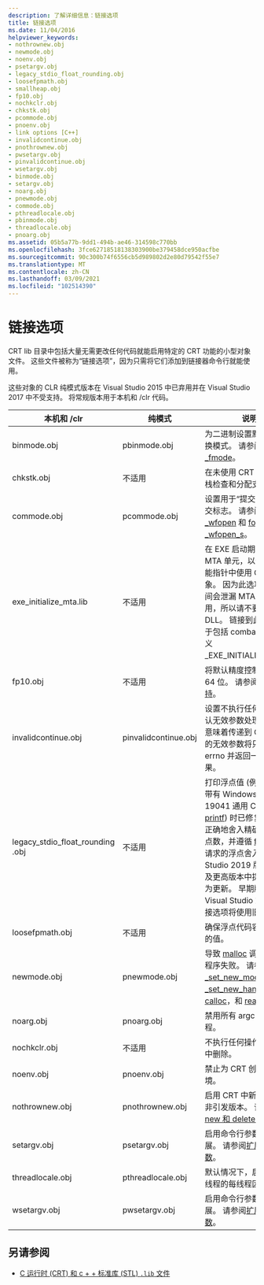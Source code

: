 ```yaml
---
description: 了解详细信息：链接选项
title: 链接选项
ms.date: 11/04/2016
helpviewer_keywords:
- nothrownew.obj
- newmode.obj
- noenv.obj
- psetargv.obj
- legacy_stdio_float_rounding.obj
- loosefpmath.obj
- smallheap.obj
- fp10.obj
- nochkclr.obj
- chkstk.obj
- pcommode.obj
- pnoenv.obj
- link options [C++]
- invalidcontinue.obj
- pnothrownew.obj
- pwsetargv.obj
- pinvalidcontinue.obj
- wsetargv.obj
- binmode.obj
- setargv.obj
- noarg.obj
- pnewmode.obj
- commode.obj
- pthreadlocale.obj
- pbinmode.obj
- threadlocale.obj
- pnoarg.obj
ms.assetid: 05b5a77b-9dd1-494b-ae46-314598c770bb
ms.openlocfilehash: 3fce62718518138303900be379458dce950acfbe
ms.sourcegitcommit: 90c300b74f6556cb5d989802d2e80d79542f55e7
ms.translationtype: MT
ms.contentlocale: zh-CN
ms.lasthandoff: 03/09/2021
ms.locfileid: "102514390"
---
```

# <a name="link-options"></a>链接选项

CRT lib 目录中包括大量无需更改任何代码就能启用特定的 CRT 功能的小型对象文件。 这些文件被称为“链接选项”，因为只需将它们添加到链接器命令行就能使用。

这些对象的 CLR 纯模式版本在 Visual Studio 2015 中已弃用并在 Visual Studio 2017 中不受支持。 将常规版本用于本机和 /clr 代码。

|本机和 /clr|纯模式|说明|
|----------------------|---------------|-----------------|
|binmode.obj|pbinmode.obj|为二进制设置默认文件转换模式。 请参阅 [_fmode](../c-runtime-library/fmode.md)。|
|chkstk.obj|不适用|在未使用 CRT 时提供堆栈检查和分配支持。|
|commode.obj|pcommode.obj|设置用于“提交”的全局提交标志。 请参阅 [fopen、_wfopen](../c-runtime-library/reference/fopen-wfopen.md) 和 [fopen_s、_wfopen_s](../c-runtime-library/reference/fopen-s-wfopen-s.md)。|
|exe_initialize_mta.lib|不适用|在 EXE 启动期间初始化 MTA 单元，以便在全局智能指针中使用 COM 对象。 因为此选项在关闭期间会泄漏 MTA 单元引用，所以请不要将其用于 DLL。 链接到此选项等效于包括 combase.h 和定义 _EXE_INITIALIZE_MTA。 |
|fp10.obj|不适用|将默认精度控制更改为 64 位。 请参阅[浮点支持](../c-runtime-library/floating-point-support.md)。|
|invalidcontinue.obj|pinvalidcontinue.obj|设置不执行任何操作的默认无效参数处理程序，这意味着传递到 CRT 函数的无效参数将只会设置 errno 并返回一个错误结果。|
|legacy_stdio_float_rounding .obj|不适用|打印浮点值 (例如，使用带有 Windows 10 19041 通用 C 运行时的 [printf](../c-runtime-library/reference/printf-printf-l-wprintf-wprintf-l.md)) 时已修复。 它现在正确地舍入精确表示的浮点数，并遵循 [fesetround](../c-runtime-library/reference/fegetround-fesetround2.md)请求的浮点舍入。 Visual Studio 2019 版本16.2 及更高版本中提供了此行为更新。 早期版本的 Visual Studio 或提供此链接选项将使用旧行为。|
|loosefpmath.obj|不适用|确保浮点代码容忍不正常的值。|
|newmode.obj|pnewmode.obj|导致 [malloc](../c-runtime-library/reference/malloc.md) 调用新处理程序失败。 请参阅 [_set_new_mode](../c-runtime-library/reference/set-new-mode.md)、[_set_new_handler](../c-runtime-library/reference/set-new-handler.md)、[calloc](../c-runtime-library/reference/calloc.md)，和 [realloc](../c-runtime-library/reference/realloc.md)。|
|noarg.obj|pnoarg.obj|禁用所有 argc 和 argv 进程。|
|nochkclr.obj|不适用|不执行任何操作。 从项目中删除。|
|noenv.obj|pnoenv.obj|禁止为 CRT 创建缓存环境。|
|nothrownew.obj|pnothrownew.obj|启用 CRT 中新增功能的非引发版本。 请参阅 [new 和 delete 运算符](../cpp/new-and-delete-operators.md)。|
|setargv.obj|psetargv.obj|启用命令行参数通配符扩展。 请参阅[扩展通配符参数](../c-language/expanding-wildcard-arguments.md)。|
|threadlocale.obj|pthreadlocale.obj|默认情况下，启用所有新线程的每线程区域设置。|
|wsetargv.obj|pwsetargv.obj|启用命令行参数通配符扩展。 请参阅[扩展通配符参数](../c-language/expanding-wildcard-arguments.md)。|

## <a name="see-also"></a>另请参阅

- [C 运行时 (CRT) 和 c + + 标准库 (STL) `.lib` 文件](../c-runtime-library/crt-library-features.md)
